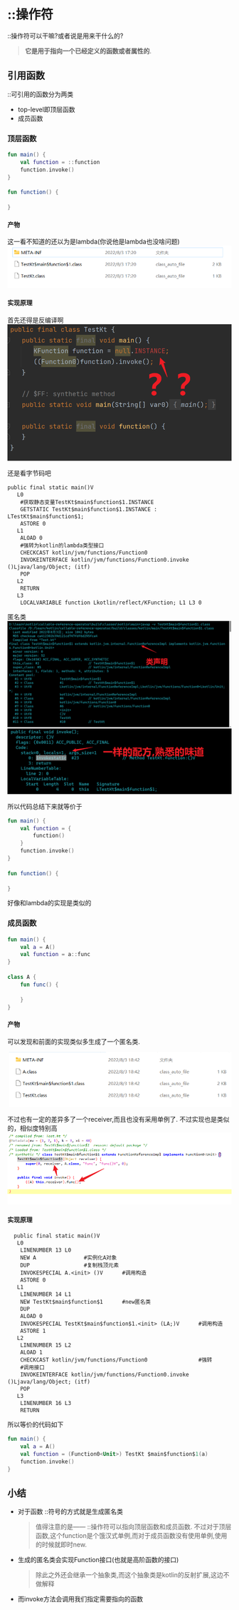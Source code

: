 # ::操作符

::操作符可以干嘛?或者说是用来干什么的?

> **它是用于指向一个已经定义的函数或者属性的**.

## 引用函数

::可引用的函数分为两类

- top-level即顶层函数
- 成员函数

### 顶层函数

```kotlin
fun main() {
    val function = ::function
    function.invoke()
}

fun function() {

}
```

#### 产物

这一看不知道的还以为是lambda(你说他是lambda也没啥问题)
![img_1.png](img_1.png)

#### 实现原理

首先还得是反编译啊
![img_2.png](img_2.png)

还是看字节码吧

```
public final static main()V
   L0
    #获取静态变量TestKt$main$function$1.INSTANCE
    GETSTATIC TestKt$main$function$1.INSTANCE : LTestKt$main$function$1;
    ASTORE 0
   L1
    ALOAD 0
    #强转为kotlin的lambda类型接口
    CHECKCAST kotlin/jvm/functions/Function0
    INVOKEINTERFACE kotlin/jvm/functions/Function0.invoke ()Ljava/lang/Object; (itf)
    POP
   L2
    RETURN
   L3
    LOCALVARIABLE function Lkotlin/reflect/KFunction; L1 L3 0
```

匿名类
![img_3.png](img_3.png)
![img_4.png](img_4.png)

所以代码总结下来就等价于

```kotlin
fun main() {
    val function = {
        function()
    }
    function.invoke()
}

fun function() {

}
```

好像和lambda的实现是类似的

### 成员函数

```kotlin
fun main() {
    val a = A()
    val function = a::func
}

class A {
    fun func() {

    }
}
```

#### 产物

可以发现和前面的实现类似多生成了一个匿名类.

![img_5.png](img_5.png)

不过也有一定的差异多了一个receiver,而且也没有采用单例了.
不过实现也是类似的，相似度特别高
![img_6.png](img_6.png)

#### 实现原理

```
  public final static main()V
   L0
    LINENUMBER 13 L0
    NEW A               #实例化A对象
    DUP                 #复制栈顶元素
    INVOKESPECIAL A.<init> ()V      #调用构造
    ASTORE 0
   L1
    LINENUMBER 14 L1
    NEW TestKt$main$function$1      #new匿名类
    DUP                         
    ALOAD 0
    INVOKESPECIAL TestKt$main$function$1.<init> (LA;)V      #调用构造
    ASTORE 1
   L2
    LINENUMBER 15 L2
    ALOAD 1
    CHECKCAST kotlin/jvm/functions/Function0                #强转
    #调用接口
    INVOKEINTERFACE kotlin/jvm/functions/Function0.invoke ()Ljava/lang/Object; (itf)
    POP
   L3
    LINENUMBER 16 L3
    RETURN
```

所以等价的代码如下

```kotlin
fun main() {
    val a = A()
    val function = (Function0<Unit>) TestKt $main$function$1(a)
    function.invoke()
}
```

## 小结

- 对于函数 ::符号的方式就是生成匿名类
  > 值得注意的是—— ::操作符可以指向顶层函数和成员函数.
  > 不过对于顶层函数,这个function是个饿汉式单例,而对于成员函数没有使用单例,使用的时候就即时new.
- 生成的匿名类会实现Function接口(也就是高阶函数的接口)
  > 除此之外还会继承一个抽象类,而这个抽象类是kotlin的反射扩展,这边不做解释
- 而invoke方法会调用我们指定需要指向的函数
